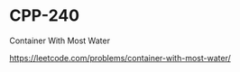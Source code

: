 # CPP-240
 Container With Most Water









https://leetcode.com/problems/container-with-most-water/
